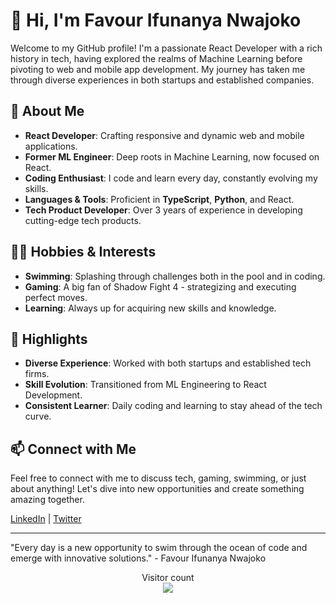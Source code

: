 # 👋 Hi, I'm Favour Ifunanya Nwajoko

Welcome to my GitHub profile! I'm a passionate React Developer with a rich history in tech, having explored the realms of Machine Learning before pivoting to web and mobile app development. My journey has taken me through diverse experiences in both startups and established companies.

## 🚀 About Me

- **React Developer**: Crafting responsive and dynamic web and mobile applications.
- **Former ML Engineer**: Deep roots in Machine Learning, now focused on React.
- **Coding Enthusiast**: I code and learn every day, constantly evolving my skills.
- **Languages & Tools**: Proficient in **TypeScript**, **Python**, and React.
- **Tech Product Developer**: Over 3 years of experience in developing cutting-edge tech products.

## 🏊‍♂️ Hobbies & Interests

- **Swimming**: Splashing through challenges both in the pool and in coding.
- **Gaming**: A big fan of Shadow Fight 4 - strategizing and executing perfect moves.
- **Learning**: Always up for acquiring new skills and knowledge.

## 🌟 Highlights

- **Diverse Experience**: Worked with both startups and established tech firms.
- **Skill Evolution**: Transitioned from ML Engineering to React Development.
- **Consistent Learner**: Daily coding and learning to stay ahead of the tech curve.

## 📫 Connect with Me

Feel free to connect with me to discuss tech, gaming, swimming, or just about anything! Let's dive into new opportunities and create something amazing together.

[LinkedIn](https://www.linkedin.com/in/ifunanyascript) | [Twitter](https://x.com/ifunanyachukwuX)

---

"Every day is a new opportunity to swim through the ocean of code and emerge with innovative solutions." - Favour Ifunanya Nwajoko

<p align="center"> 
  Visitor count<br>
  <img src="https://profile-counter.glitch.me/ifunanyaScript/count.svg" />
</p>

